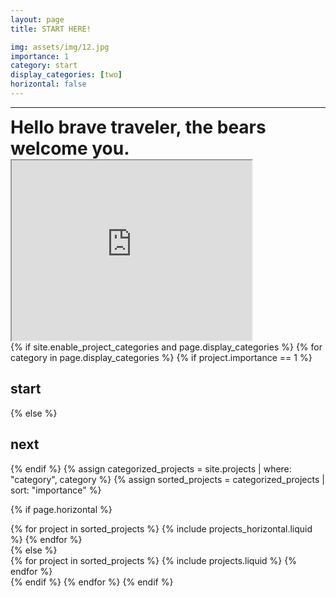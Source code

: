 ```yaml
---
layout: page
title: START HERE!

img: assets/img/12.jpg
importance: 1
category: start
display_categories: [two]
horizontal: false
---
```


---

<div class="row justify-content-sm-center">
<span style="font-size:2em;"><b>Hello brave traveler, the bears welcome you.</b> </span>

<iframe src="https://www.google.com/maps/d/u/0/embed?mid=1c-NVS8Yufc045DR5Pyh072xz5m2k9iA&ehbc=2E312F" width="384" height="288"></iframe>

</div>

<!-- pages/projects.md -->
<div class="projects">
{% if site.enable_project_categories and page.display_categories %}
  <!-- Display categorized projects -->
  {% for category in page.display_categories %}
 <!-- <a id="{{ category }}" href=".#{{ category }}">-->
  {% if project.importance == 1 %}
      <h2 class="category">start</h2>
  {% else %}
    <h2 class="category">next</h2>
  {% endif %}
 <!-- </a>-->
    {% assign categorized_projects = site.projects | where: "category", category %}
    {% assign sorted_projects = categorized_projects | sort: "importance" %}
  
  <!-- Generate cards for each project -->
  {% if page.horizontal %}
  <div class="container">
    <div class="row row-cols-1 row-cols-md-2">
    {% for project in sorted_projects %}
      {% include projects_horizontal.liquid %}
    {% endfor %}
    </div>
  </div>
  {% else %}
  <div class="row row-cols-1 row-cols-md-3">
    {% for project in sorted_projects %}
      {% include projects.liquid %}
    {% endfor %}
  </div>
  {% endif %}
  {% endfor %}
{% endif %}